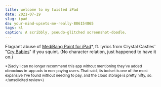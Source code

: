 ```yaml
---
title: welcome to my twisted iPad
date: 2021-07-19
slug: ipad
da: your-mind-upsets-me-really-886154865
tags: kl
caption: A scribbly, pseudo-glitched screenshot-doodle.
---
```

Flagrant abuse of <a href="https://medibangpaint.com/en/" class="ext">MediBang Paint for iPad</a>\*, ft. lyrics from Crystal Castles' "<a href="https://www.youtube.com/watch?v=mFNwLpMkAiM" class="ext">Cry Babies</a>" if you squint. (No character relation, just happened to have it on.)

<span style="font-size:.85em">\*(Sadly I can no longer recommend this app without mentioning they've added obnoxious in-app ads to non-paying users. That said, its toolset is one of the most expansive I've found without needing to pay, and the cloud storage is pretty nifty, so. \</unsolicited review>)</span>